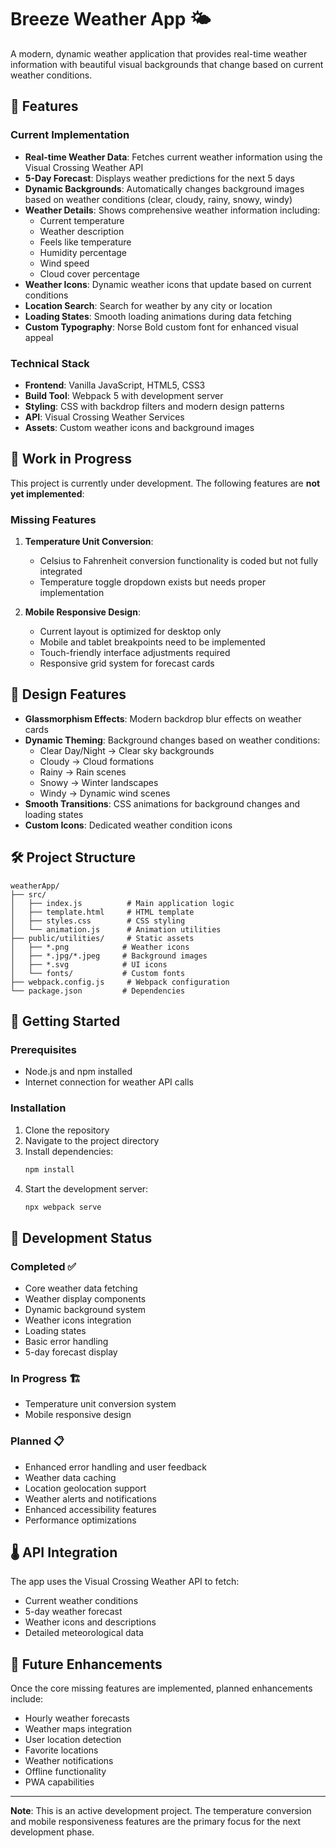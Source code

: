 # Breeze Weather App 🌤️

A modern, dynamic weather application that provides real-time weather information with beautiful visual backgrounds that change based on current weather conditions.

## 🌟 Features

### Current Implementation
- **Real-time Weather Data**: Fetches current weather information using the Visual Crossing Weather API
- **5-Day Forecast**: Displays weather predictions for the next 5 days
- **Dynamic Backgrounds**: Automatically changes background images based on weather conditions (clear, cloudy, rainy, snowy, windy)
- **Weather Details**: Shows comprehensive weather information including:
  - Current temperature
  - Weather description
  - Feels like temperature
  - Humidity percentage
  - Wind speed
  - Cloud cover percentage
- **Weather Icons**: Dynamic weather icons that update based on current conditions
- **Location Search**: Search for weather by any city or location
- **Loading States**: Smooth loading animations during data fetching
- **Custom Typography**: Norse Bold custom font for enhanced visual appeal

### Technical Stack
- **Frontend**: Vanilla JavaScript, HTML5, CSS3
- **Build Tool**: Webpack 5 with development server
- **Styling**: CSS with backdrop filters and modern design patterns
- **API**: Visual Crossing Weather Services
- **Assets**: Custom weather icons and background images

## 🚧 Work in Progress

This project is currently under development. The following features are **not yet implemented**:

### Missing Features
1. **Temperature Unit Conversion**: 
   - Celsius to Fahrenheit conversion functionality is coded but not fully integrated
   - Temperature toggle dropdown exists but needs proper implementation

2. **Mobile Responsive Design**:
   - Current layout is optimized for desktop only
   - Mobile and tablet breakpoints need to be implemented
   - Touch-friendly interface adjustments required
   - Responsive grid system for forecast cards

## 🎨 Design Features

- **Glassmorphism Effects**: Modern backdrop blur effects on weather cards
- **Dynamic Theming**: Background changes based on weather conditions:
  - Clear Day/Night → Clear sky backgrounds
  - Cloudy → Cloud formations
  - Rainy → Rain scenes
  - Snowy → Winter landscapes
  - Windy → Dynamic wind scenes
- **Smooth Transitions**: CSS animations for background changes and loading states
- **Custom Icons**: Dedicated weather condition icons

## 🛠️ Project Structure

```
weatherApp/
├── src/
│   ├── index.js          # Main application logic
│   ├── template.html     # HTML template
│   ├── styles.css        # CSS styling
│   └── animation.js      # Animation utilities
├── public/utilities/     # Static assets
│   ├── *.png            # Weather icons
│   ├── *.jpg/*.jpeg     # Background images  
│   ├── *.svg            # UI icons
│   └── fonts/           # Custom fonts
├── webpack.config.js     # Webpack configuration
└── package.json         # Dependencies
```

## 🚀 Getting Started

### Prerequisites
- Node.js and npm installed
- Internet connection for weather API calls

### Installation
1. Clone the repository
2. Navigate to the project directory
3. Install dependencies:
   ```bash
   npm install
   ```
4. Start the development server:
   ```bash
   npx webpack serve
   ```

## 🔧 Development Status

### Completed ✅
- Core weather data fetching
- Weather display components
- Dynamic background system
- Weather icons integration
- Loading states
- Basic error handling
- 5-day forecast display

### In Progress 🏗️
- Temperature unit conversion system
- Mobile responsive design

### Planned 📋
- Enhanced error handling and user feedback
- Weather data caching
- Location geolocation support
- Weather alerts and notifications
- Enhanced accessibility features
- Performance optimizations

## 🌡️ API Integration

The app uses the Visual Crossing Weather API to fetch:
- Current weather conditions
- 5-day weather forecast
- Weather icons and descriptions
- Detailed meteorological data

## 🎯 Future Enhancements

Once the core missing features are implemented, planned enhancements include:
- Hourly weather forecasts
- Weather maps integration
- User location detection
- Favorite locations
- Weather notifications
- Offline functionality
- PWA capabilities

---

**Note**: This is an active development project. The temperature conversion and mobile responsiveness features are the primary focus for the next development phase.
